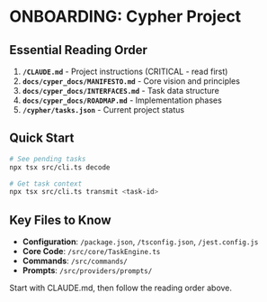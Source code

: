# ONBOARDING: Cypher Project

## Essential Reading Order

1. **`/CLAUDE.md`** - Project instructions (CRITICAL - read first)
2. **`docs/cyper_docs/MANIFESTO.md`** - Core vision and principles
3. **`docs/cyper_docs/INTERFACES.md`** - Task data structure
4. **`docs/cyper_docs/ROADMAP.md`** - Implementation phases
5. **`/cypher/tasks.json`** - Current project status

## Quick Start

```bash
# See pending tasks
npx tsx src/cli.ts decode

# Get task context
npx tsx src/cli.ts transmit <task-id>
```

## Key Files to Know

- **Configuration**: `/package.json`, `/tsconfig.json`, `/jest.config.js`
- **Core Code**: `/src/core/TaskEngine.ts`
- **Commands**: `/src/commands/`
- **Prompts**: `/src/providers/prompts/`

Start with CLAUDE.md, then follow the reading order above.